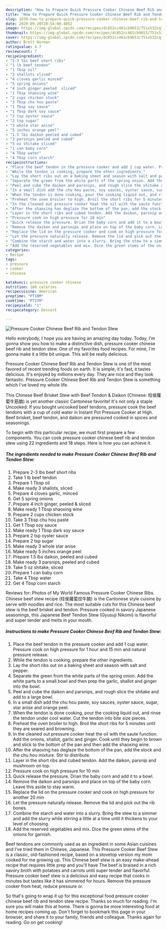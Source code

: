 ```yaml
---
description: "How to Prepare Quick Pressure Cooker Chinese Beef Rib and Tendon Stew"
title: "How to Prepare Quick Pressure Cooker Chinese Beef Rib and Tendon Stew"
slug: 1039-how-to-prepare-quick-pressure-cooker-chinese-beef-rib-and-tendon-stew
date: 2020-09-30T20:54:00.405Z
image: https://img-global.cpcdn.com/recipes/dc852cc461cb9653/751x532cq70/pressure-cooker-chinese-beef-rib-and-tendon-stew-recipe-main-photo.jpg
thumbnail: https://img-global.cpcdn.com/recipes/dc852cc461cb9653/751x532cq70/pressure-cooker-chinese-beef-rib-and-tendon-stew-recipe-main-photo.jpg
cover: https://img-global.cpcdn.com/recipes/dc852cc461cb9653/751x532cq70/pressure-cooker-chinese-beef-rib-and-tendon-stew-recipe-main-photo.jpg
author: Brett Norman
ratingvalue: 4.7
reviewcount: 7
recipeingredient:
- "2-3 lbs beef short ribs"
- "1 lb beef tendon"
- "1 Tbsp oil"
- "3 shallots sliced"
- "4 cloves garlic minced"
- "5 spring onions"
- "4 inch ginger peeled  sliced"
- "1 Tbsp shaoxing wine"
- "2 cups chicken stock"
- "3 Tbsp chu hou paste"
- "1 Tbsp soy sauce"
- "1 Tbsp dark soy sauce"
- "2 tsp oyster sauce"
- "2 tsp sugar"
- "3 whole star anise"
- "5 inches orange peel"
- "1.5 lbs daikon peeled and cubed"
- "3 parsnips peeled and cubed"
- "5 oz shitake sliced"
- "1 can baby corn"
- "4 Tbsp water"
- "4 Tbsp corn starch"
recipeinstructions:
- "Place the beef tendon in the pressure cooker and add 1 cup water. Pressure cook on high pressure for 1 hour and 15 min and natural pressure release."
- "While the tendon is cooking, prepare the other ingredients."
- "Lay the short ribs out on a baking sheet and season with salt and pepper."
- "Separate the green from the white parts of the spring onion. Add the white parts to a small bowl and then prep the garlic, shallot and ginger into the bowl."
- "Peel and cube the daikon and parsnips, and rough slice the shitake and add to a large bowl."
- "In a small dish add the chu hou paste, soy sauces, oyster sauce, sugar, star anise and orange peel."
- "When the tendon is done cooking, pour the cooking liquid out, and rinse the tendon under cool water. Cut the tendon into bite size pieces."
- "Preheat the oven broiler to high. Broil the short ribs for 5 minutes until they are seared and browning."
- "In the cleaned out pressure cooker heat the oil with the saute function. Add the onions, shallot, garlic and ginger. Cook until they begin to brown and stick to the bottom of the pan and then add the shaoxing wine."
- "After the shaoxing has deglaze the bottom of the pan, add the stock and the chu hou mixture. Stir to distribute."
- "Layer in the short ribs and cubed tendon. Add the daikon, parsnip and mushroom on top."
- "Pressure cook on high pressure for 10 min"
- "Quick release the pressure. Drian the baby corn and add it to a bowl."
- "Remove the daikon and parsnips and place on top of the baby corn. Leave this aside to stay warm."
- "Replace the lid on the pressure cooker and cook on high pressure for another 20 min"
- "Let the pressure naturally release. Remove the lid and pick out the rib bones."
- "Combine the starch and water into a slurry. Bring the stew to a simmer and add the slurry while stirring a little at a time until it thickens to your level of choosing."
- "Add the reserved vegetables and mix. Dice the green stems of the onions for garnish."
categories:
- Recipe
tags:
- pressure
- cooker
- chinese

katakunci: pressure cooker chinese 
nutrition: 160 calories
recipecuisine: American
preptime: "PT10M"
cooktime: "PT37M"
recipeyield: "1"
recipecategory: Dessert

---
```



![Pressure Cooker Chinese Beef Rib and Tendon Stew](https://img-global.cpcdn.com/recipes/dc852cc461cb9653/751x532cq70/pressure-cooker-chinese-beef-rib-and-tendon-stew-recipe-main-photo.jpg)

Hello everybody, I hope you are having an amazing day today. Today, I'm gonna show you how to make a distinctive dish, pressure cooker chinese beef rib and tendon stew. One of my favorites food recipes. For mine, I'm gonna make it a little bit unique. This will be really delicious.

Pressure Cooker Chinese Beef Rib and Tendon Stew is one of the most favored of recent trending foods on earth. It is simple, it's fast, it tastes delicious. It's enjoyed by millions every day. They are nice and they look fantastic. Pressure Cooker Chinese Beef Rib and Tendon Stew is something which I've loved my whole life.

This Chinese Beef Brisket Stew with Beef Tendon &amp; Daikon (Chinese: 柱侯蘿蔔牛筋腩) is yet another classic Cantonese favorite! It&#39;s not only a staple Uncooked: If you bought uncooked beef tendons, pressure cook the beef tendons with a cup of cold water in Instant Pot Pressure Cooker at High. Beef brisket, beef tendon, and daikon are pressured cooked in spices and seasonings.


To begin with this particular recipe, we must first prepare a few components. You can cook pressure cooker chinese beef rib and tendon stew using 22 ingredients and 18 steps. Here is how you can achieve it.

<!--inarticleads1-->

##### The ingredients needed to make Pressure Cooker Chinese Beef Rib and Tendon Stew:

1. Prepare 2-3 lbs beef short ribs
1. Take 1 lb beef tendon
1. Prepare 1 Tbsp oil
1. Make ready 3 shallots, sliced
1. Prepare 4 cloves garlic, minced
1. Get 5 spring onions
1. Prepare 4 inch ginger, peeled &amp; sliced
1. Make ready 1 Tbsp shaoxing wine
1. Prepare 2 cups chicken stock
1. Take 3 Tbsp chu hou paste
1. Get 1 Tbsp soy sauce
1. Make ready 1 Tbsp dark soy sauce
1. Prepare 2 tsp oyster sauce
1. Prepare 2 tsp sugar
1. Make ready 3 whole star anise
1. Make ready 5 inches orange peel
1. Prepare 1.5 lbs daikon, peeled and cubed
1. Make ready 3 parsnips, peeled and cubed
1. Take 5 oz shitake, sliced
1. Prepare 1 can baby corn
1. Take 4 Tbsp water
1. Get 4 Tbsp corn starch


Reviews for: Photos of My World Famous Pressure Cooker Chinese Ribs. Chinese beef stew recipe (柱侯蘿蔔炆牛腩) is the Cantonese style cuisine by serve with noodles and rice. The most suitable cuts for this Chinese beef stew is the beef brisket and tendon. Pressure cooked in savory Japanese seasonings, this Japanese Beef Tendon Stew (Gyusuji Nikomi) is flavorful and super tender and melts in your mouth. 

<!--inarticleads2-->

##### Instructions to make Pressure Cooker Chinese Beef Rib and Tendon Stew:

1. Place the beef tendon in the pressure cooker and add 1 cup water. Pressure cook on high pressure for 1 hour and 15 min and natural pressure release.
1. While the tendon is cooking, prepare the other ingredients.
1. Lay the short ribs out on a baking sheet and season with salt and pepper.
1. Separate the green from the white parts of the spring onion. Add the white parts to a small bowl and then prep the garlic, shallot and ginger into the bowl.
1. Peel and cube the daikon and parsnips, and rough slice the shitake and add to a large bowl.
1. In a small dish add the chu hou paste, soy sauces, oyster sauce, sugar, star anise and orange peel.
1. When the tendon is done cooking, pour the cooking liquid out, and rinse the tendon under cool water. Cut the tendon into bite size pieces.
1. Preheat the oven broiler to high. Broil the short ribs for 5 minutes until they are seared and browning.
1. In the cleaned out pressure cooker heat the oil with the saute function. Add the onions, shallot, garlic and ginger. Cook until they begin to brown and stick to the bottom of the pan and then add the shaoxing wine.
1. After the shaoxing has deglaze the bottom of the pan, add the stock and the chu hou mixture. Stir to distribute.
1. Layer in the short ribs and cubed tendon. Add the daikon, parsnip and mushroom on top.
1. Pressure cook on high pressure for 10 min
1. Quick release the pressure. Drian the baby corn and add it to a bowl.
1. Remove the daikon and parsnips and place on top of the baby corn. Leave this aside to stay warm.
1. Replace the lid on the pressure cooker and cook on high pressure for another 20 min
1. Let the pressure naturally release. Remove the lid and pick out the rib bones.
1. Combine the starch and water into a slurry. Bring the stew to a simmer and add the slurry while stirring a little at a time until it thickens to your level of choosing.
1. Add the reserved vegetables and mix. Dice the green stems of the onions for garnish.


Beef tendons are commonly used as an ingredient in some Asian cuisines and I&#39;ve tried them in Chinese, Japanese. This Pressure Cooker Beef Stew is a classic, old-fashioned recipe, based on a stovetop version my mom cooked for me growing up. This Chinese beef stew is an easy make-ahead recipe that requires little prep and you&#39;ll have The beef is braised in a rich savory broth with potatoes and carrots until super tender and flavorful. Pressure cooker beef stew is a delicious and easy recipe that cooks in minutes but tastes like it has simmered for hours. Remove the pressure cooker from heat, reduce pressure or. 

So that's going to wrap it up for this exceptional food pressure cooker chinese beef rib and tendon stew recipe. Thanks so much for reading. I'm sure you will make this at home. There is gonna be more interesting food at home recipes coming up. Don't forget to bookmark this page in your browser, and share it to your family, friends and colleague. Thanks again for reading. Go on get cooking!
